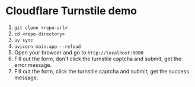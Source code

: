 # Cloudflare Turnstile demo

1. `git clone <repo-url>`
2. `cd <repo-directory>`
3. `uv sync`
4. `uvicorn main:app --reload`
5. Open your browser and go to `http://localhost:8000`
6. Fill out the form, don't click the turnstile captcha and submit, get the error message.
7. Fill out the form, click the turnstile captcha and submit, get the success message.